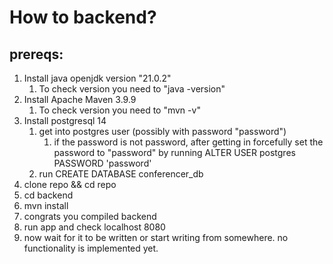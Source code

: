 # How to backend?
## prereqs:
1. Install java openjdk version "21.0.2"
   1. To check version you need to "java -version"
2. Install Apache Maven 3.9.9
    1. To check version you need to "mvn -v"
3. Install postgresql 14
    1. get into postgres user (possibly with password "password")
        1. if the password is not password, after getting in forcefully set the password to "password" by running ALTER USER postgres PASSWORD 'password'
    2. run CREATE DATABASE conferencer_db
4. clone repo && cd repo
5. cd backend
6. mvn install
7. congrats you compiled backend
8. run app and check localhost 8080
9. now wait for it to be written or start writing from somewhere. no functionality is implemented yet. 
